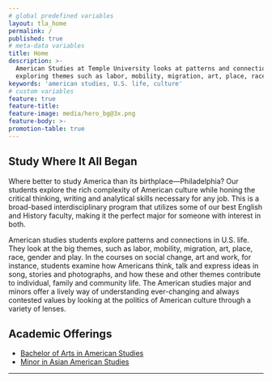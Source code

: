 ```yaml
---
# global predefined variables
layout: tla_home
permalink: /
published: true
# meta-data variables
title: Home
description: >-
  American Studies at Temple University looks at patterns and connections in U.S. life,
  exploring themes such as labor, mobility, migration, art, place, race, and gender.
keywords: 'american studies, U.S. life, culture'
# custom variables
feature: true
feature-title: 
feature-image: media/hero_bg@3x.png
feature-body: >-
promotion-table: true
---
```

## Study Where It All Began
Where better to study America than its birthplace—Philadelphia? Our students explore the rich complexity of American culture while honing the critical thinking, writing and analytical skills necessary for any job. This is a broad-based interdisciplinary program that utilizes some of our best English and History faculty, making it the perfect major for someone with interest in both.

American studies students explore patterns and connections in U.S. life. They look at the big themes, such as labor, mobility, migration, art, place, race, gender and play. In the courses on social change, art and work, for instance, students examine how Americans think, talk and express ideas in song, stories and photographs, and how these and other themes contribute to individual, family and community life. The American studies major and minors offer a lively way of understanding ever-changing and always contested values by looking at the politics of American culture through a variety of lenses.

## Academic Offerings
- [Bachelor of Arts in American Studies](https://www.temple.edu/academics/degree-programs/american-studies-major-la-amst-ba)
- [Minor in Asian American Studies](http://bulletin.temple.edu/undergraduate/liberal-arts/american-studies/asian-american-studies-minor/)

___
